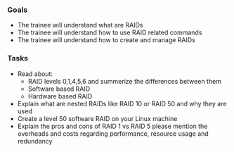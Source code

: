 ### Goals
- The trainee will understand what are RAIDs
- The trainee will understand how to use RAID related commands
- The trainee will understand how to create and manage RAIDs

### Tasks
- Read about:
  - RAID levels 0,1,4,5,6 and summerize the differences between them
  - Software based RAID
  - Hardware based RAID 
- Explain what are nested RAIDs like RAID 10 or RAID 50 and why they are used
- Create a level 50 software RAID on your Linux machine
- Explain the pros and cons of RAID 1 vs RAID 5 please mention the overheads and costs regarding performance, resource usage and redundancy

